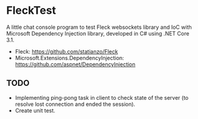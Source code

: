 # FleckTest
A little chat console program to test Fleck websockets library and IoC with Microsoft Dependency Injection library, developed in C# using .NET Core 3.1.

* Fleck: https://github.com/statianzo/Fleck
* Microsoft.Extensions.DependencyInjection: https://github.com/aspnet/DependencyInjection

## TODO
* Implementing ping-pong task in client to check state of the server (to resolve lost connection and ended the session).
* Create unit test.
